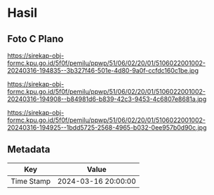 # Hasil

## Foto C Plano

https://sirekap-obj-formc.kpu.go.id/5f0f/pemilu/ppwp/51/06/02/20/01/5106022001002-20240316-194835--3b327f46-501e-4d80-9a0f-ccfdc160c1be.jpg

https://sirekap-obj-formc.kpu.go.id/5f0f/pemilu/ppwp/51/06/02/20/01/5106022001002-20240316-194908--b84981d6-b839-42c3-9453-4c6807e8681a.jpg

https://sirekap-obj-formc.kpu.go.id/5f0f/pemilu/ppwp/51/06/02/20/01/5106022001002-20240316-194925--1bdd5725-2568-4965-b032-0ee957b0d90c.jpg


## Metadata

| Key        | Value               |
| ---------- | ------------------- |
| Time Stamp | 2024-03-16 20:00:00 |



